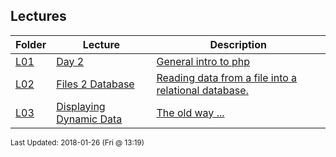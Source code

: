 ## Lectures
| Folder | Lecture | Description|
 | ------------|------------|------------|
 | [L01](https://github.com/rugbyprof/5373-Internet-Programming/tree/master/Lectures/L03) | [ Day 2 ](https://github.com/rugbyprof/5373-Internet-Programming/tree/master/Lectures/L03) | [ General intro to php](https://github.com/rugbyprof/5373-Internet-Programming/tree/master/Lectures/L03) | [L01](https://github.com/rugbyprof/5373-Internet-Programming/tree/master/Lectures/L03) | [ Php Variables](https://github.com/rugbyprof/5373-Internet-Programming/tree/master/Lectures/L03) | [L01](https://github.com/rugbyprof/5373-Internet-Programming/tree/master/Lectures/L03) | [ Some variable examples:](https://github.com/rugbyprof/5373-Internet-Programming/tree/master/Lectures/L03) | [L01](https://github.com/rugbyprof/5373-Internet-Programming/tree/master/Lectures/L03) | [ Different ways to open files](https://github.com/rugbyprof/5373-Internet-Programming/tree/master/Lectures/L03) |
 | [L02](https://github.com/rugbyprof/5373-Internet-Programming/tree/master/Lectures/L03) | [ Files 2 Database ](https://github.com/rugbyprof/5373-Internet-Programming/tree/master/Lectures/L03) | [ Reading data from a file into a relational database.](https://github.com/rugbyprof/5373-Internet-Programming/tree/master/Lectures/L03) | [L02](https://github.com/rugbyprof/5373-Internet-Programming/tree/master/Lectures/L03) | [ Site Content](https://github.com/rugbyprof/5373-Internet-Programming/tree/master/Lectures/L03) | [L02](https://github.com/rugbyprof/5373-Internet-Programming/tree/master/Lectures/L03) | [ More To Come](https://github.com/rugbyprof/5373-Internet-Programming/tree/master/Lectures/L03) | [L02](https://github.com/rugbyprof/5373-Internet-Programming/tree/master/Lectures/L03) | [ Connecting To Mysql Via Php](https://github.com/rugbyprof/5373-Internet-Programming/tree/master/Lectures/L03) |
 | [L03](https://github.com/rugbyprof/5373-Internet-Programming/tree/master/Lectures/L03) | [ Displaying Dynamic Data ](https://github.com/rugbyprof/5373-Internet-Programming/tree/master/Lectures/L03) | [ The old way ...](https://github.com/rugbyprof/5373-Internet-Programming/tree/master/Lectures/L03) | [L03](https://github.com/rugbyprof/5373-Internet-Programming/tree/master/Lectures/L03) | [<th scope="col"></th>](https://github.com/rugbyprof/5373-Internet-Programming/tree/master/Lectures/L03) |

<sup>Last Updated: 2018-01-26 (Fri @ 13:19)</sup>